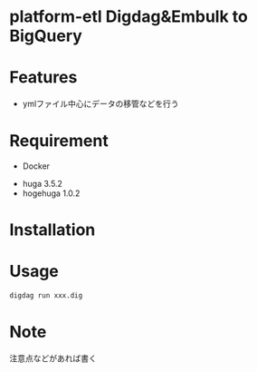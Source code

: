 # platform-etl Digdag&Embulk to BigQuery

# Features
- ymlファイル中心にデータの移管などを行う 

# Requirement
- Docker
 
* huga 3.5.2
* hogehuga 1.0.2
 
# Installation
 
# Usage 
 
```bash
digdag run xxx.dig
```
 
# Note
 
注意点などがあれば書く
 
 
